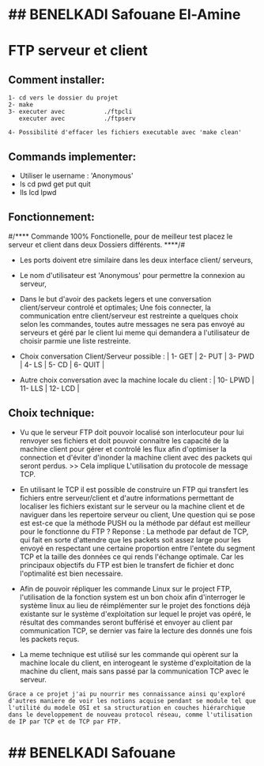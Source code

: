 
#		## BENELKADI Safouane El-Amine ##




# 			FTP serveur et client




## Comment installer:

```
1- cd vers le dossier du projet
2- make
3- executer avec           ./ftpcli
   executer avec           ./ftpserv

4- Possibilité d'effacer les fichiers executable avec 'make clean'
```




## Commands implementer:

* Utiliser le username : 'Anonymous'
* ls cd pwd get put quit
* lls lcd lpwd





## Fonctionnement:

#/**** Commande 100% Fonctionelle, pour de meilleur test placez le serveur et client dans deux Dossiers différents.             ****/#

* Les ports doivent etre similaire dans les deux interface client/   serveurs, 

* Le nom d'utilisateur est 'Anonymous' pour permettre la connexion au serveur,

* Dans le but d'avoir des packets legers et une conversation client/serveur controlé et optimales; Une fois connecter, la communication entre client/serveur est restreinte a quelques choix selon les commandes, toutes autre messages ne sera pas envoyé au serveurs et géré par le client lui meme qui demandera a l'utilisateur de choisir parmie une liste restreinte.

* Choix conversation Client/Serveur possible :
       | 1- GET | 2- PUT | 3- PWD | 4- LS  | 5- CD  | 6- QUIT |

* Autre choix conversation avec la machine locale du client :
       | 10- LPWD | 11- LLS | 12- LCD |







## Choix technique:

* Vu que le serveur FTP doit pouvoir localisé son interlocuteur pour lui renvoyer ses fichiers et doit pouvoir connaitre les capacité de la machine client pour gérer et controlé les flux afin d'optimiser la connection et d'éviter d'inonder la machine client avec des packets qui seront perdus. >> Cela implique L'utilisation du protocole de message TCP.


* En utilisant le TCP il est possible de construire un FTP qui transfert les fichiers entre serveur/client et d'autre informations permettant de localiser les fichiers existant sur le serveur ou la machine client et de naviguer dans les repertoire serveur ou client, Une question qui se pose est est-ce que la méthode PUSH ou la méthode par défaut est meilleur pour le fonctionne du FTP ? Reponse : La methode par defaut de TCP, qui fait en sorte d'attendre que les packets soit assez large pour les envoyé en respectant une certaine proportion entre l'entete du segment TCP et la taille des données ce qui rends l'échange optimale. Car les principaux objectifs du FTP est bien le transfert de fichier et donc l'optimalité est bien necessaire.


* Afin de pouvoir répliquer les commande Linux sur le project FTP, l'utilisation de la fonction system est un bon choix afin d'interroger le système linux au lieu de réimplémenter sur le projet des fonctions déjà existante sur le système d'exploitation sur lequel le projet vas opéré, le résultat des commandes seront bufférisé et envoyer au client par communication TCP, se dernier vas faire la lecture des donnés une fois les packets reçus.



* La meme technique est utilisé sur les commande qui opèrent sur la machine locale du client, en interogeant le système d'exploitation de la machine du client, mais sans passé par la communication TCP avec le serveur.



```
Grace a ce projet j'ai pu nourrir mes connaissance ainsi qu'exploré d'autres maniere de voir les notions acquise pendant se module tel que l'utilité du modele OSI et sa structuration en couches hiérarchique  dans le developpement de nouveau protocol réseau, comme l'utilisation de IP par TCP et de TCP par FTP.
```


#		## BENELKADI Safouane ##





